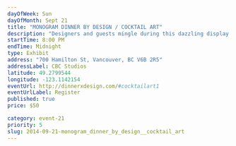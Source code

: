 ```yaml
---
dayOfWeek: Sun
dayOfMonth: Sept 21
title: "MONOGRAM DINNER BY DESIGN / COCKTAIL ART"
description: "Designers and guests mingle during this dazzling display of amazing tablescapes, sampling gourmet treats paired with delicious Absolut Elyx craft cocktails, wine and beer. Special live entertainment, custom cocktail bars, and reverie."
startTime: 8:00 PM
endTime: Midnight
type: Exhibit
address: "700 Hamilton St, Vancouver, BC V6B 2R5"
addressLabel: CBC Studios
latitude: 49.2799544
longitude: -123.1142154
eventUrl: http://dinnerxdesign.com/#cocktailart1
eventUrlLabel: Register
published: true
price: $50

category: event-21
priority: 5
slug: 2014-09-21-monogram_dinner_by_design__cocktail_art
---
```

